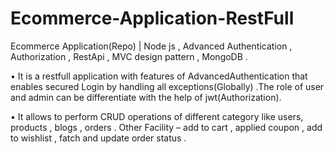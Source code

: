 # Ecommerce-Application-RestFull


Ecommerce Application(Repo) | Node js , Advanced Authentication ,
Authorization , RestApi , MVC design pattern , MongoDB .

• It is a restfull application with features of AdvancedAuthentication that
enables secured Login by handling all exceptions(Globally) .The role of
user and admin can be differentiate with the help of jwt(Authorization).

• It allows to perform CRUD operations of different category like users,
products , blogs , orders . Other Facility – add to cart , applied coupon ,
add to wishlist , fatch and update order status . 
